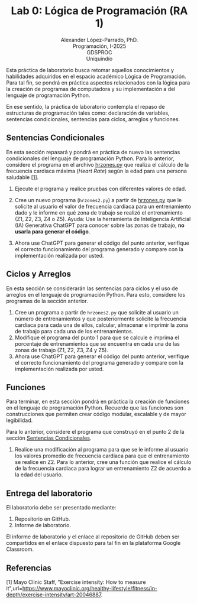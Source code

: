 <h1 align="center">
Lab 0: Lógica de Programación (RA 1) <br />
 </h1>
 <p align="center">
Alexander López-Parrado, PhD. <br />
Programación, I-2025 <br />
GDSPROC <br />
Uniquindío <br />
</p>

Esta práctica de laboratorio busca retomar aquellos conocimientos y habilidades adquiridos en el espacio académico Lógica de Programación. Para tal fin, se pondrá en práctica aspectos relacionados con la lógica para la creación de programas de computadora y su implementación a del lenguaje de programación Python.

En ese sentido, la práctica de laboratorio contempla el repaso de estructuras de programación tales como: declaración de variables, sentencias condicionales, sentencias para ciclos, arreglos y funciones. 

## Sentencias Condicionales

En esta sección repasará y pondrá en práctica de nuevo las sentencias condicionales del lenguaje de programación Python. Para lo anterior, considere el programa en el archivo [hrzones.py](hrzones.py) que realiza el cálculo de la frecuencia cardiaca máxima (*Heart Rate*) según la edad para una persona saludable [[1]](#1).

1. Ejecute el programa y realice pruebas con diferentes valores de edad.

2. Cree un nuevo programa (```hrzones2.py```) a partir de [hrzones.py](hrzones.py) que le solicite al usuario el valor de frecuencia cardiaca para un entrenamiento dado y le informe en qué zona de trabajo se realizó el entrenamiento (Z1, Z2, Z3, Z4 o Z5). Ayuda: Use la herramienta de Inteligencia Artificial (IA) Generativa ChatGPT para conocer sobre las zonas de trabajo, **no usarla para generar el código**.

3. Ahora use ChatGPT para generar el código del punto anterior, verifique el correcto funcionamiento del programa generado y compare con la implementación realizada por usted.

## Ciclos y Arreglos

En esta sección se considerarán las sentencias para ciclos y el uso de arreglos en el lenguaje de programación Python. Para esto, considere los programas de la sección anterior.

1. Cree un programa a partir de ```hrzones2.py``` que solicite al usuario un número de entrenamientos y que posteriormente solicite la frecuencia cardiaca para cada una de ellos, calcular, almacenar e imprimir la zona de trabajo para cada una de los entrenamientos.
2. Modifique el programa del punto 1 para que se calcule e imprima el porcentaje de entrenamientos que se encuentra en cada una de las zonas de trabajo (Z1, Z2, Z3, Z4 y Z5).
3. Ahora use ChatGPT para generar el código del punto anterior, verifique el correcto funcionamiento del programa generado y compare con la implementación realizada por usted.




## Funciones

Para terminar, en esta sección pondrá en práctica la creación de funciones en el lenguaje de programación Python. Recuerde que las funciones son construcciones que permiten crear código modular, escalable y de mayor legibilidad.

Para lo anterior, considere el programa que construyó en el punto 2 de la sección [Sentencias Condicionales](#sentencias-condicionales).

1. Realice una modificación al programa para que se le informe al usuario los valores promedio de frecuencia cardiaca para que el entrenamiento se realice en Z2. Para lo anterior, cree una función que realice el cálculo de la frecuencia cardiaca para lograr un entrenamiento Z2 de acuerdo a la edad del usuario.

## Entrega del laboratorio

El laboratorio debe ser presentado mediante:

1. Repositorio en GitHub.
2. Informe de laboratorio.

El informe de laboratorio y el enlace al repositorio de GitHub deben ser compartidos en el enlace dispuesto para tal fin en la plataforma Google Classroom.

## Referencias

<a id="1">[1]</a> 
Mayo Clinic Staff, "Exercise intensity: How to measure it",url=https://www.mayoclinic.org/healthy-lifestyle/fitness/in-depth/exercise-intensity/art-20046887.
